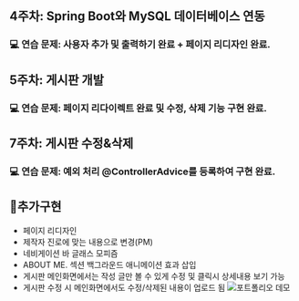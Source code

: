 ## 4주차: Spring Boot와 MySQL 데이터베이스 연동
### 💻 연습 문제: 사용자 추가 및 출력하기 완료 + 페이지 리디자인 완료.

## 5주차: 게시판 개발
### 💻 연습 문제: 페이지 리다이렉트 완료 및 수정, 삭제 기능 구현 완료. 

## 7주차: 게시판 수정&삭제
### 💻 연습 문제: 예외 처리 @ControllerAdvice를 등록하여 구현 완료.





## 📌추가구현
- 페이지 리디자인
- 제작자 진로에 맞는 내용으로 변경(PM)
- 네비게이션 바 글래스 모피즘
- ABOUT ME. 섹션 백그라운드 애니메이션 효과 삽입
- 게시판 메인화면에서는 작성 글만 볼 수 있게 수정 및 클릭시 상세내용 보기 가능
- 게시판 수정 시 메인화면에서도 수정/삭제된 내용이 업로드 됨
![포트폴리오 데모](./GifFile/포트폴리오.gif)
